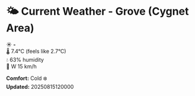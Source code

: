 # 🌤️ Current Weather - Grove (Cygnet Area)

☀️ **-**  
🌡️ 7.4°C (feels like 2.7°C)  
💧 63% humidity  
💨 W 15 km/h  

**Comfort:** Cold ❄️  
**Updated:** 20250815120000
